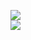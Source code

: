 [![](https://img.shields.io/badge/Made%20With-Github%20Spray-lightgrey.svg?style=for-the-badge&logo=github)](https://github.com/Annihil/github-spray#133)  
[![](https://i.imgur.com/2DrTn0Z.gif)](https://github.com/Annihil/github-spray)
